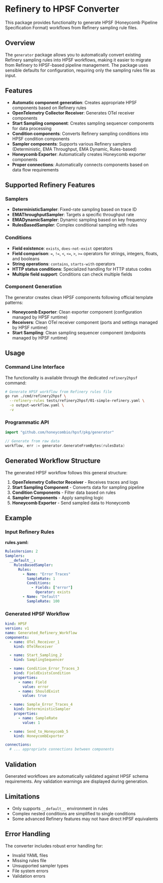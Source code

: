 # Refinery to HPSF Converter

This package provides functionality to generate HPSF (Honeycomb Pipeline Specification Format) workflows from Refinery sampling rule files.

## Overview

The `generator` package allows you to automatically convert existing Refinery sampling rules into HPSF workflows, making it easier to migrate from Refinery to HPSF-based pipeline management. The package uses sensible defaults for configuration, requiring only the sampling rules file as input.

## Features

- **Automatic component generation**: Creates appropriate HPSF components based on Refinery rules
- **OpenTelemetry Collector Receiver**: Generates OTel receiver components
- **Start Sampling component**: Creates sampling sequencer components for data processing
- **Condition components**: Converts Refinery sampling conditions into HPSF condition components
- **Sampler components**: Supports various Refinery samplers (Deterministic, EMA Throughput, EMA Dynamic, Rules-based)
- **Honeycomb Exporter**: Automatically creates Honeycomb exporter components
- **Proper connections**: Automatically connects components based on data flow requirements

## Supported Refinery Features

### Samplers
- **DeterministicSampler**: Fixed-rate sampling based on trace ID
- **EMAThroughputSampler**: Targets a specific throughput rate
- **EMADynamicSampler**: Dynamic sampling based on key frequency
- **RulesBasedSampler**: Complex conditional sampling with rules

### Conditions
- **Field existence**: `exists`, `does-not-exist` operators
- **Field comparison**: `=`, `!=`, `<`, `<=`, `>`, `>=` operators for strings, integers, floats, and booleans
- **String operations**: `contains`, `starts-with` operators
- **HTTP status conditions**: Specialized handling for HTTP status codes
- **Multiple field support**: Conditions can check multiple fields

### Component Generation
The generator creates clean HPSF components following official template patterns:
- **Honeycomb Exporter**: Clean exporter component (configuration managed by HPSF runtime)
- **Receivers**: Clean OTel receiver component (ports and settings managed by HPSF runtime)
- **Start Sampling**: Clean sampling sequencer component (endpoints managed by HPSF runtime)

## Usage

### Command Line Interface

The functionality is available through the dedicated `refinery2hpsf` command:

```bash
# Generate HPSF workflow from Refinery rules file
go run ./cmd/refinery2hpsf \
  --refinery-rules tests/refinery2hpsf/01-simple-refinery.yaml \
  -o output-workflow.yaml \
  -v
```

### Programmatic API

```go
import "github.com/honeycombio/hpsf/pkg/generator"

// Generate from raw data
workflow, err := generator.GenerateFromBytes(rulesData)
```

## Generated Workflow Structure

The generated HPSF workflow follows this general structure:

1. **OpenTelemetry Collector Receiver** - Receives traces and logs
2. **Start Sampling Component** - Converts data for sampling pipeline
3. **Condition Components** - Filter data based on rules
4. **Sampler Components** - Apply sampling logic
5. **Honeycomb Exporter** - Send sampled data to Honeycomb

## Example

### Input Refinery Rules

**rules.yaml:**
```yaml
RulesVersion: 2
Samplers:
  __default__:
    RulesBasedSampler:
      Rules:
        - Name: "Error Traces"
          SampleRate: 1
          Conditions:
            - Fields: ["error"]
              Operator: exists
        - Name: "Default"
          SampleRate: 100
```

### Generated HPSF Workflow

```yaml
kind: HPSF
version: v1
name: Generated_Refinery_Workflow
components:
  - name: OTel_Receiver_1
    kind: OTelReceiver

  - name: Start_Sampling_2
    kind: SamplingSequencer

  - name: Condition_Error_Traces_3
    kind: FieldExistsCondition
    properties:
      - name: Field
        value: error
      - name: ShouldExist
        value: true

  - name: Sample_Error_Traces_4
    kind: DeterministicSampler
    properties:
      - name: SampleRate
        value: 1

  - name: Send_to_Honeycomb_5
    kind: HoneycombExporter

connections:
  # ... appropriate connections between components
```

## Validation

Generated workflows are automatically validated against HPSF schema requirements. Any validation warnings are displayed during generation.

## Limitations

- Only supports `__default__` environment in rules
- Complex nested conditions are simplified to single conditions
- Some advanced Refinery features may not have direct HPSF equivalents

## Error Handling

The converter includes robust error handling for:
- Invalid YAML files
- Missing rules file
- Unsupported sampler types
- File system errors
- Validation errors

